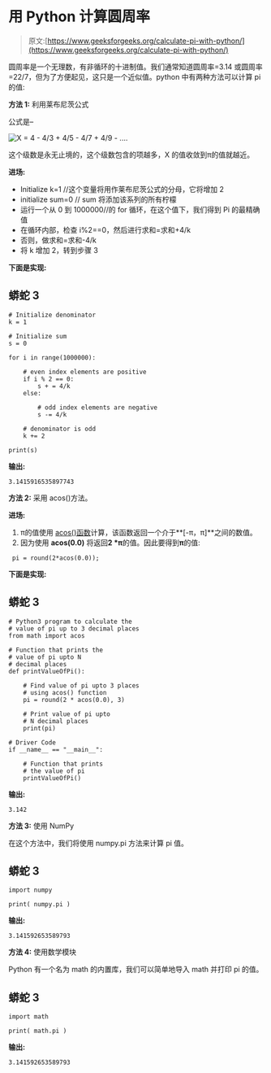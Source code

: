 # 用 Python 计算圆周率

> 原文:[https://www.geeksforgeeks.org/calculate-pi-with-python/](https://www.geeksforgeeks.org/calculate-pi-with-python/)

圆周率是一个无理数，有非循环的十进制值。我们通常知道圆周率=3.14 或圆周率=22/7，但为了方便起见，这只是一个近似值。python 中有两种方法可以计算 pi 的值:

**方法 1:** 利用莱布尼茨公式

公式是–

![X = 4 - 4/3 + 4/5 - 4/7 + 4/9 - ....](img/939010d8ee5bf2f28efbdd1ba71fbe84.png "Rendered by QuickLaTeX.com")

这个级数是永无止境的，这个级数包含的项越多，X 的值收敛到π的值就越近。

**进场:**

*   Initialize k=1 //这个变量将用作莱布尼茨公式的分母，它将增加 2
*   initialize sum=0 // sum 将添加该系列的所有柠檬
*   运行一个从 0 到 1000000//的 for 循环，在这个值下，我们得到 Pi 的最精确值
*   在循环内部，检查 i%2==0，然后进行求和=求和+4/k
*   否则，做求和=求和-4/k
*   将 k 增加 2，转到步骤 3

**下面是实现:**

## 蟒蛇 3

```
# Initialize denominator
k = 1

# Initialize sum
s = 0

for i in range(1000000):

    # even index elements are positive
    if i % 2 == 0:
        s + = 4/k
    else:

        # odd index elements are negative
        s -= 4/k

    # denominator is odd
    k += 2

print(s)
```

**输出:**

```
3.1415916535897743
```

**方法 2:** 采用 acos()方法。

**进场:**

1.  π的值使用 [acos()函数](https://www.geeksforgeeks.org/acos-function-in-c-stl/)计算，该函数返回一个介于**[-π，π]**之间的数值。
2.  因为使用 **acos(0.0)** 将返回**2 *π**的值。因此要得到**π**的值:

```
 pi = round(2*acos(0.0));
```

**下面是实现:**

## 蟒蛇 3

```
# Python3 program to calculate the
# value of pi up to 3 decimal places
from math import acos

# Function that prints the
# value of pi upto N
# decimal places
def printValueOfPi():

    # Find value of pi upto 3 places
    # using acos() function
    pi = round(2 * acos(0.0), 3)

    # Print value of pi upto
    # N decimal places
    print(pi)

# Driver Code
if __name__ == "__main__":

    # Function that prints
    # the value of pi
    printValueOfPi()
```

**输出:**

```
3.142
```

**方法 3:** 使用 NumPy

在这个方法中，我们将使用 numpy.pi 方法来计算 pi 值。

## 蟒蛇 3

```
import numpy

print( numpy.pi )
```

**输出:**

```
3.141592653589793
```

**方法 4:** 使用数学模块

Python 有一个名为 math 的内置库，我们可以简单地导入 math 并打印 pi 的值。

## 蟒蛇 3

```
import math

print( math.pi )
```

**输出:**

```
3.141592653589793
```